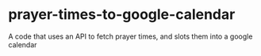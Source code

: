 # prayer-times-to-google-calendar
A code that uses an API to fetch prayer times, and slots them into a google calendar
